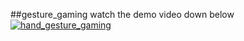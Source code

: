 ##gesture_gaming
watch the demo video down below
[![hand_gesture_gaming](https://img.youtube.com/vi/EvZ9_80O5-E/0.jpg)](https://www.youtube.com/watch?v=EvZ9_80O5-E)
